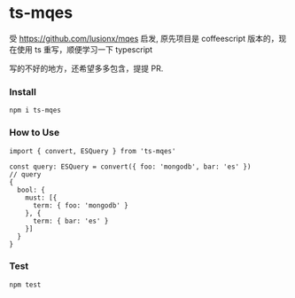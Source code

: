 ts-mqes
=======

受 https://github.com/lusionx/mqes 启发, 原先项目是 coffeescript 版本的，现在使用 ts 重写，顺便学习一下 typescript

写的不好的地方，还希望多多包含，提提 PR.

### Install
```
npm i ts-mqes
```

### How to Use
```
import { convert, ESQuery } from 'ts-mqes'

const query: ESQuery = convert({ foo: 'mongodb', bar: 'es' })
// query
{
  bool: {
    must: [{
      term: { foo: 'mongodb' }
    }, {
      term: { bar: 'es' }
    }]
  }
}
```

### Test
```
npm test
```